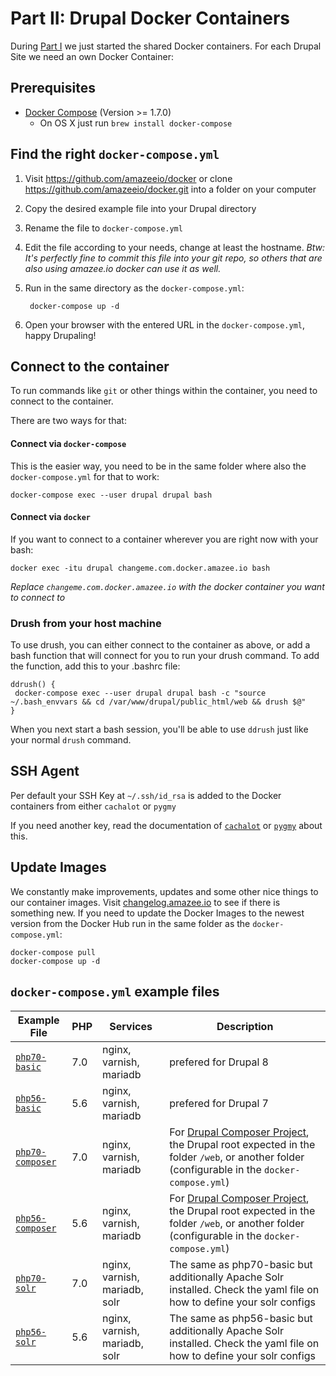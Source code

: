 # Part II: Drupal Docker Containers

<!-- toc -->

During [Part I](./local_docker_development.md#part-i-shared-docker-containers) we just started the shared Docker containers. For each Drupal Site we need an own Docker Container:

## Prerequisites
* [Docker Compose](https://docs.docker.com/compose/install/) (Version >= 1.7.0)
  * On OS X just run `brew install docker-compose`

## Find the right `docker-compose.yml`

1. Visit https://github.com/amazeeio/docker or clone https://github.com/amazeeio/docker.git into a folder on your computer
2. Copy the desired example file into your Drupal directory
3. Rename the file to `docker-compose.yml`
4. Edit the file according to your needs, change at least the hostname. _Btw: It's perfectly fine to commit this file into your git repo, so others that are also using amazee.io docker can use it as well._
5. Run in the same directory as the `docker-compose.yml`:

        docker-compose up -d
6. Open your browser with the entered URL in the `docker-compose.yml`, happy Drupaling!

## Connect to the container

To run commands like `git` or other things within the container, you need to connect to the container.

There are two ways for that:

#### Connect via `docker-compose`

This is the easier way, you need to be in the same folder where also the `docker-compose.yml` for that to work:

    docker-compose exec --user drupal drupal bash

#### Connect via `docker`

If you want to connect to a container wherever you are right now with your bash:

	docker exec -itu drupal changeme.com.docker.amazee.io bash

*Replace `changeme.com.docker.amazee.io` with the docker container you want to connect to*

### Drush from your host machine

To use drush, you can either connect to the container as above, or add a bash function that will connect for you to run your drush command. To add the function, add this to your .bashrc file:

```
ddrush() {
 docker-compose exec --user drupal drupal bash -c "source ~/.bash_envvars && cd /var/www/drupal/public_html/web && drush $@"
}
```

When you next start a bash session, you'll be able to use `ddrush` just like your normal `drush` command.

## SSH Agent

Per default your SSH Key at `~/.ssh/id_rsa` is added to the Docker containers from either `cachalot` or `pygmy`

If you need another key, read the documentation of [`cachalot`](os_x_cachalot.md) or [`pygmy`](linux_pygmy.md) about this.

## Update Images

We constantly make improvements, updates and some other nice things to our container images. Visit [changelog.amazee.io](https://changelog.amazee.io) to see if there is something new. If you need to update the Docker Images to the newest version from the Docker Hub run in the same folder as the `docker-compose.yml`:

	docker-compose pull
	docker-compose up -d

## `docker-compose.yml` example files

| Example File                                                                                  | PHP | Services                      | Description                                                                                                                     |
|-----------------------------------------------------------------------------------------------|-----|-------------------------------|---------------------------------------------------------------------------------------------------------------------------------|
| [`php70-basic`](https://github.com/amazeeio/docker/blob/master/example-php70-basic.yml)       | 7.0 | nginx, varnish, mariadb       | prefered for Drupal 8                                                                                                           |
| [`php56-basic`](https://github.com/amazeeio/docker/blob/master/example-php56-basic.yml)       | 5.6 | nginx, varnish, mariadb       | prefered for Drupal 7                                                                                                           |
| [`php70-composer`](https://github.com/amazeeio/docker/blob/master/example-php70-composer.yml) | 7.0 | nginx, varnish, mariadb       | For [Drupal Composer Project](https://github.com/drupal-composer/drupal-project), the Drupal root expected in the folder `/web`, or another folder (configurable in the `docker-compose.yml`) |
| [`php56-composer`](https://github.com/amazeeio/docker/blob/master/example-php56-composer.yml) | 5.6 | nginx, varnish, mariadb       | For [Drupal Composer Project](https://github.com/drupal-composer/drupal-project), the Drupal root expected in the folder `/web`, or another folder (configurable in the `docker-compose.yml`) |
| [`php70-solr`](https://github.com/amazeeio/docker/blob/master/example-php70-solr.yml)         | 7.0 | nginx, varnish, mariadb, solr | The same as php70-basic but additionally Apache Solr installed. Check the yaml file on how to define your solr configs          |
| [`php56-solr`](https://github.com/amazeeio/docker/blob/master/example-php56-solr.yml)         | 5.6 | nginx, varnish, mariadb, solr | The same as php56-basic but additionally Apache Solr installed. Check the yaml file on how to define your solr configs          |
